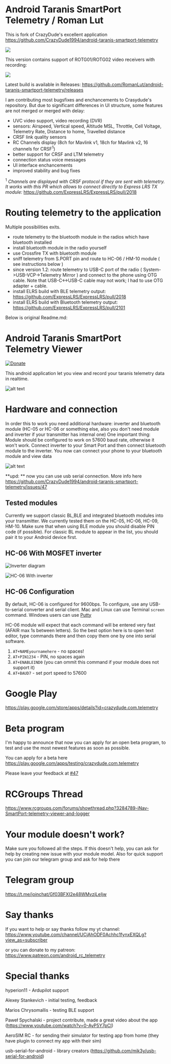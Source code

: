 # Android Taranis SmartPort Telemetry / Roman Lut

This is fork of CrazyDude's excellent application https://github.com/CrazyDude1994/android-taranis-smartport-telemetry

![](doc/screenshot.jpg) 

This version contains support of ROTG01/ROTG02 video receivers with recording:

![](doc/uvc_video_tx16s.jpg) 

Latest build is available in Releases: https://github.com/RomanLut/android-taranis-smartport-telemetry/releases

I am contributing most bugsfixes and enchancements to Crasydude's repository. But due to significant differences in UI structure, some features are not merged or merged with delay:
- UVC video support, video recording (DVR)
- sensors: Airspeed, Vertical speed, Altitude MSL, Throttle, Cell Voltage, Telemetry Rate, Distance to home, Travelled distance
- CRSF link quality sensors 
- RC Channels display (8ch for Mavlink v1, 18ch for Mavlink v2, 16 channels for CRSF<sup>1</sup>)
- better support for CRSF and LTM telemetry
- connection status voice messages
- UI interface enchancements
- improved stability and bug fixes


<sup>1</sup> *Channels are displayed with CRSF protocol if they are sent with telemetry. It works with this PR which allows to connect directly to Express LRS TX module:* https://github.com/ExpressLRS/ExpressLRS/pull/2018

# Routing telemetry to the application

Multiple possibilities exits.

- route telemetry to the bluetooth module in the radios which have bluetooth installed
- install bluetooth module in the radio yourself
- use Crossfire TX with bluetooth module
- sniff telemetry from S.PORT pin and route to HC-06 / HM-10 module ( see instructions below )
- since version 1.2: route telemetry to USB-C port of the radio ( System->USB-VCP->Telemetry Mirror ) and connect to the phone using OTG cable. Note that USB-C<->USB-C cable may not work; I had to use OTG adapter + cable.
- install ELRS build with BLE telemetry output: https://github.com/ExpressLRS/ExpressLRS/pull/2018 
- install ELRS build with Bluetooth telemetry output: https://github.com/ExpressLRS/ExpressLRS/pull/2101


Below is original Readme.md:


# Android Taranis SmartPort Telemetry Viewer

[![Donate](https://img.shields.io/badge/Donate-Patreon-green.svg)](https://www.patreon.com/android_rc_telemetry)


This android application let you view and record your taranis telemetry data in realtime.

![alt text](https://raw.githubusercontent.com/CrazyDude1994/android-taranis-smartport-telemetry/master/screen.jpg "Screenshot")

# Hardware and connection
In order this to work you need additional hardware: inverter and bluetooth module (HC-05 or HC-06 or something else, also you don't need module and inverter if your transmitter has internal one)
One important thing: Module should be configured to work on 57600 baud rate, otherwise it won't work. 
Connect inverter to your Smart Port and then connect bluetooth module to the inverter. You now can connect your phone to your bluetooth module and view data

![alt text](https://raw.githubusercontent.com/CrazyDude1994/android-taranis-smartport-telemetry/master/connection.jpg "Connection example")

**upd: ** now you can use usb serial connection. More info here https://github.com/CrazyDude1994/android-taranis-smartport-telemetry/issues/47

## Tested modules

Currently we support classic BL,BLE and integrated bluetooth modules into your transmitter. We currently tested them on the HC-05, HC-06, HC-09, HM-10. Make sure that when using BLE module you should disable PIN code (if possible). For classic BL module to appear in the list, you should pair it to your Android device first.

## HC-06 With MOSFET inverter

![Inverter diagram](inverter.png)

![HC-06 With inverter](hc06_inverter.JPG)

## HC-06 Configuration

By default, HC-06 is configured for 9600bps. To configure, use any USB-to-serial converter and serial client. Mac and Linux can use Terminal `screen` command. Windows users can use [Putty](http://www.putty.org/)

HC-06 module will expect that each command will be entered very fast (AFAIR max 1s between letters). So the best option here is to open text editor, type commands there and then copy them one by one into serial software.

1. `AT+NAMEyournamehere` - no spaces!
1. `AT+PIN1234` - PIN, no spaces again
1. `AT+ENABLEIND0` (you can ommit this command if your module does not support it)
1. `AT+BAUD7` - set port speed to 57600


# Google Play
https://play.google.com/store/apps/details?id=crazydude.com.telemetry

# Beta program
I'm happy to announce that now you can apply for an open beta program, to test and use the most newest features as soon as possible.

You can apply for a beta here https://play.google.com/apps/testing/crazydude.com.telemetry

Please leave your feedback at [#47](https://github.com/CrazyDude1994/android-taranis-smartport-telemetry/issues/47)

# RCGroups Thread
https://www.rcgroups.com/forums/showthread.php?3284789-iNav-SmartPort-telemetry-viewer-and-logger

# Your module doesn't work?
Make sure you followed all the steps. If this doesn't help, you can ask for help by creating new issue with your module model. Also for quick support you can join our telegram group and ask for help there

# Telegram group
https://t.me/joinchat/Gf03BFXI2e48WMvzjLeIjw

# Say thanks
If you want to help or say thanks follow my yt channel:
https://www.youtube.com/channel/UCjAhODF0Achhc1fynxEXQLg?view_as=subscriber

or you can donate to my patreon: https://www.patreon.com/android_rc_telemetry


# Special thanks
hyperion11 - Ardupilot support

Alexey Stankevich - initial testing, feedback

Marios Chrysomallis - testing BLE support

Paweł Spychalski - project contribute, made a great video about the app (https://www.youtube.com/watch?v=0-AyP5Y7pCI)

AeroSIM RC - for sending their simulator for testing app from home (they have plugin to connect my app with their sim)

usb-serial-for-android - library creators (https://github.com/mik3y/usb-serial-for-android)
